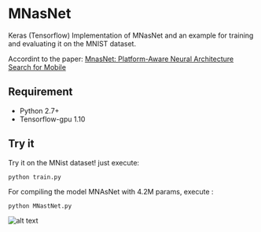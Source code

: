 # MNasNet
Keras (Tensorflow) Implementation of MNasNet and an example for training and evaluating it on the MNIST dataset.

Accordint to the paper: [MnasNet: Platform-Aware Neural Architecture Search for Mobile](https://arxiv.org/pdf/1807.11626.pdf)

## Requirement
* Python 2.7+
* Tensorflow-gpu 1.10

## Try it
Try it on the MNist dataset! just execute:
```
python train.py
```

For compiling the model MNAsNet with 4.2M params, execute :
```
python MNastNet.py
```

![alt text](https://github.com/Shathe/MNasNet-Keras-Tensorflow/raw/master/network.png)
